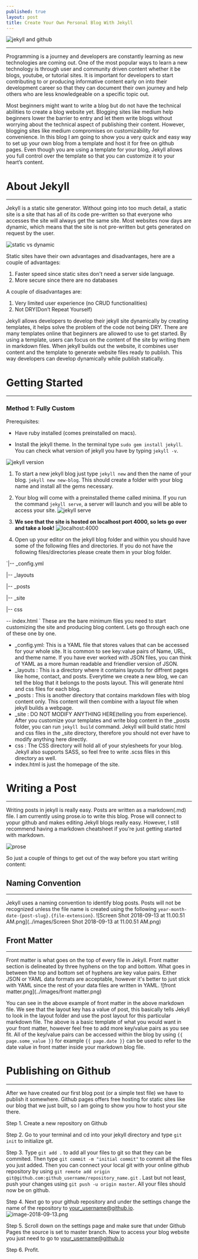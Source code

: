 ```yaml
---
published: true
layout: post
title: Create Your Own Personal Blog With Jekyll
---
```

![jekyll and github](../images/jekyll_github.png)

---
Programming is a journey and developers are constantly learning as new technologies are coming out. One of the most popular ways to learn a new technology is through user and community driven content whether it be blogs, youtube, or tutorial sites. It is important for developers to start contributing to or producing informative content early on into their development career so that they can document their own journey and help others who are less knowledgeable on a specific topic out. 
    
Most beginners might want to write a blog but do not have the technical abilities to create a blog website yet. Blogging sites like medium help beginners lower the barrier to entry and let them write blogs without worrying about the technical aspect of publishing their content. However, blogging sites like medium compromises on customizability for convenience. In this blog I am going to show you a very quick and easy way to set up your own blog from a template and host it for free on github pages. Even though you are using a template for your blog, Jekyll allows you full control over the template so that you can customize it to your heart’s content.

# About Jekyll
---
Jekyll is a static site generator. Without going into too much detail, a static site is a site that has all of its code pre-written so that everyone who accesses the site will always get the same site. Most websites now days are dynamic, which means that the site is not pre-written but gets generated on request by the user. 

![static vs dynamic](../images/part-1-dynamic-x-static-server.png)

Static sites have their own advantages and disadvantages, here are a couple of advantages:

1. Faster speed since static sites don't need a server side language.
2. More secure since there are no databases

A couple of disadvantages are:

1. Very limited user experience (no CRUD functionalities)
2. Not DRY(Don’t Repeat Yourself)

Jekyll allows developers to develop their jekyll site dynamically by creating templates, it helps solve the problem of the code not being DRY. There are many templates online that beginners are allowed to use to get started. By using a template, users can focus on the content of the site by writing them in markdown files. When jekyll builds out the website, it combines user content and the template to generate website files ready to publish. This way developers can develop dynamically while publish statically.


# Getting Started
---
### Method 1: Fully Custom
Prerequisites:
* Have ruby installed (comes preinstalled on macs).

* Install the jekyll theme. In the terminal type  `sudo gem install jekyll`. You can check what version of jekyll you have by typing `jekyll -v`.

![jekyll version](../images/Screen_Shot_2018-09-13_at_9.20.21_AM.jpg)

1. To start a new jekyll blog just type `jekyll new` and then the name of your blog. `jekyll new new-blog`. This should create a folder with your blog name and install all the gems necessary.
2. Your blog will come with a preinstalled theme called minima. If you run the command `jekyll serve`, a server will launch and you will be able to access your site.
![jekyll serve](../images/jekyll-serve.jpg)
3.	**We see that the site is hosted on localhost port 4000, so lets go over and take a look!**
![localhost:4000](../images/Screen_Shot_2018-09-13_at_9.44.51_AM.jpg)

4. Open up your editor on the jekyll blog folder and within you should have some of the following files and directories. If you do not have the following files/directories please create them in your blog folder.

`|-- _config.yml

 |-- _layouts

 |-- _posts

 |-- _site

 |-- css
 
 -- index.html
`
These are the bare minimum files you need to start customizing the site and producing blog content. Lets go through each one of these one by one. 
* _config.yml: This is a YAML file that stores values that can be accessed for your whole site. It is common to see key:value pairs of Name, URL, and theme name. If you have ever worked with JSON files, you can think of YAML as a more human readable and friendlier version of JSON.
* _layouts : This is a directory where it contains layouts for diffrent pages like home, contact, and posts. Everytime we create a new blog, we can tell the blog that it belongs to the posts layout. This will generate html and css files for each blog.
* _posts : This is another directory that contains markdown files with blog content only. This content will then combine with a layout file when jekyll builds a webpage. 
* _site : DO NOT MODIFY ANYTHING HERE(telling you from experience). After you customize your templates and write blog content in the _posts folder, you can run `jekyll build` command. Jekyll will build static html and css files in the _site directory, therefore you should not ever have to modify anything here directly. 
* css : The CSS directory will hold all of your stylesheets for your blog. Jekyll also supports SASS, so feel free to write .scss files in this directory as well.
* index.html is just the homepage of the site.

# Writing a Post
---
Writing posts in jekyll is really easy. Posts are written as a markdown(.md) file. I am currently using prose.io to write this blog. Prose will connect to yopur github and makes editing Jekyll blogs really easy. However, I still recommend having a markdown cheatsheet if you're just getting started with markdown. 

![prose](../images/Webp.net-resizeimage.png)

So just a couple of things to get out of the way before you start writing content:

## Naming Convention
---
Jekyll uses a naming convention to identify blog posts. Posts will not be recognized unless the file name is created using the following `year-month-date-{post-slug}.{file-extension}`.
![Screen Shot 2018-09-13 at 11.00.51 AM.png](../images/Screen Shot 2018-09-13 at 11.00.51 AM.png)

## Front Matter
---
Front matter is what goes on the top of every file in Jekyll. Front matter section is delineated by three hyphens on the top and bottom. What goes in between the top and bottom set of hyphens are key value pairs. Either JSON or YAML data formats are acceptable, however it's better to just stick with YAML since the rest of your data files are written in YAML. 
![front matter.png](../images/front matter.png)

You can see in the above example of front matter in the above markdown file. We see that the layout key has a value of post, this basically tells Jekyll to look in the layout folder and use the post layout for this particular markdown file. The above is a basic template of what you would want in your front matter, however feel free to add more key/value pairs as you see fit. All of the key/value pairs can be accessed within the blog by using `{{ page.some_value }}` for example `{{ page.date }}` can be used to refer to the date value in front matter inside your markdown blog file. 

# Publishing on Github
---
After we have created our first blog post (or a simple test file) we have to publish it somewhere. Github pages offers free hosting for static sites like our blog that we just built, so I am going to show you how to host your site there. 

Step 1. Create a new repository on Github

Step 2. Go to your terminal and cd into your jekyll directory and type `git init` to initialize git.

Step 3. Type `git add .` to add all your files to git so that they can be commited. Then type `git commit -m "initial commit"` to commit all the files you just added. Then you can connect your local git with your online github repository by using `git remote add origin git@github.com:github_username/repository_name.git` . Last but not least, push your changes using `git push -u origin master`. All your files should now be on github.

Step 4. Next go to your github repository and under the settings change the name of the repository to your_username@github.io.
![image-2018-09-13.png](../images/image-2018-09-13.png)

Step 5. Scroll down on the settings page and make sure that under Github Pages the source is set to master branch. Now to access your blog website you just need to go to your_username@github.io

Step 6. Profit.




